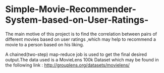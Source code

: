# Simple-Movie-Recommender-System-based-on-User-Ratings-


The main motive of this project is to find the correlation between pairs of different movies based on user ratings ,which may help to recommend a movie to a person based on his liking.

A chained(two-step) map-reduce job is used to get the final desired output.The data used is a MovieLens 100k Dataset which may be found in the following link : http://grouplens.org/datasets/movielens/
